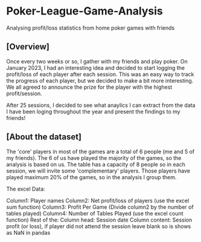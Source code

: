 # Poker-League-Game-Analysis
Analysing profit/loss statistics from home poker games with friends

## [Overview]
Once every two weeks or so, I gather with my friends and play poker. On January 2023, I had an interesting idea and decided to start logging the profit/loss of each player after each session. This was an easy way to track the progress of each player, but we decided to make a bit more interesting. We all agreed to announce the prize for the player with the highest profit/session.

After 25 sessions, I decided to see what anaylics I can extract from the data I have been loging throughout the year and present the findings to my friends! 

## [About the dataset]
The 'core' players in most of the games are a total of 6 people (me and 5 of my friends). The 6 of us have played the majority of the games, so the analysis is based on us. The table has a capacity of 8 people so in each session, we will invite some 'complementary' players. Those players have played maximum 20% of the games, so in the analysis I group them. 

The excel Data:

Column1: Player names
Column2: Net profit/loss of players (use the excel sum function)
Column3: Profit Per Game (Divide column2 by the number of tables played)
Column4: Number of Tables Played (use the excel count function)
Rest of the: 
  Column head: Session date
  Column content: Session profit (or loss), if player did not attend the session leave blank so is shows as NaN in pandas
